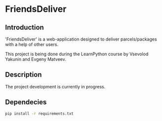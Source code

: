 # FriendsDeliver 

## Introduction 
'FriendsDeliver' is a web-application designed to deliver parcels/packages with a help of other users. 

This project is being done during the LearnPython course by Vsevolod Yakunin and Evgeny Matveev. 

## Description 
The project development is currently in progress. 

## Dependecies

```bash
pip install -r requirements.txt
```
